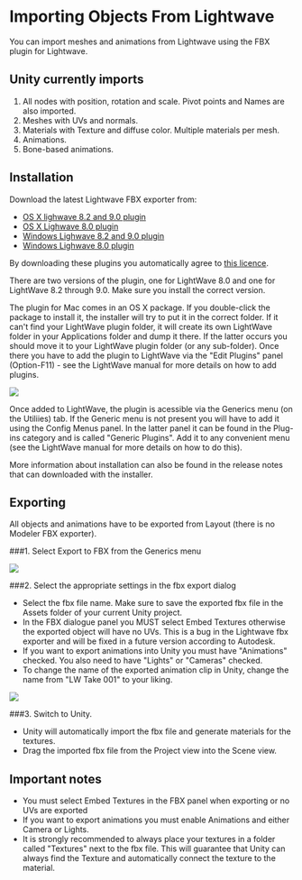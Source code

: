 Importing Objects From Lightwave
================================


You can import meshes and animations from Lightwave using the FBX plugin for Lightwave.

Unity currently imports
-----------------------


1. All nodes with position, rotation and scale. Pivot points and Names are also imported.
1. Meshes with UVs and normals.
1. Materials with Texture and diffuse color. Multiple materials per mesh.
1. Animations.
1. Bone-based animations.

Installation
------------


Download the latest Lightwave FBX exporter from:

* [OS X lighwave 8.2 and 9.0 plugin](http://unity3d.com/lightwave_plugins/mbr_FBX200508_LW82_MACOS.pkg.sit.md)
* [OS X Lighwave 8.0 plugin](http://unity3d.com/lightwave_plugins/mbr_FBX200508_LW80_MACOS.pkg.sit.md)
* [Windows Lighwave 8.2 and 9.0 plugin](http://unity3d.com/lightwave_plugins/mbr_FBX200508_LW82_WIN.zip.md)
* [Windows Lighwave 8.0 plugin](http://unity3d.com/lightwave_plugins/mbr_FBX200508_LW80_WIN.zip.md)

By downloading these plugins you automatically agree to [this licence](http://unity3d.com/lightwave_plugins/License.txt.md).


There are two versions of the plugin, one for LightWave 8.0 and one for LightWave 8.2 through 9.0. Make sure you install the correct version.

The plugin for Mac comes in an OS X package. If you double-click the package to install it, the installer will try to put it in the correct folder. If it can't find your LightWave plugin folder, it will create its own LightWave folder in your <span class=menu>Applications</span> folder and dump it there. If the latter occurs you should move it to your LightWave plugin folder (or any sub-folder). Once there you have to add the plugin to LightWave via the "Edit Plugins" panel (<span class=menu>Option-F11</span>) -  see the LightWave manual for more details on how to add plugins.


![](http://docwiki.hq.unity3d.com/uploads/Main/Lightwave./LWexpEditPlugs.jpg)  

Once added to LightWave, the plugin is acessible via the Generics menu (on the Utiliies) tab.  If the Generic menu is not present you will have to add it using the Config Menus panel. In the latter panel it can be found in the Plug-ins category and is called "Generic Plugins". Add it to any convenient menu (see the LightWave manual for more details on how to do this).

More information about installation can also be found in the release notes that can downloaded with the installer.

Exporting
---------


All objects and animations have to be exported from Layout (there is no Modeler FBX exporter).


###1. Select Export to FBX from the Generics menu


![](http://docwiki.hq.unity3d.com/uploads/Main/Lightwave./LWexpGenerics2.jpg)  


###2. Select the appropriate settings in the fbx export dialog

* Select the fbx file name. Make sure to save the exported fbx file in the Assets folder of your current Unity project.
* In the FBX dialogue panel you MUST select <span class=component>Embed Textures</span> otherwise the exported object will have no UVs. This is a bug in the Lightwave fbx exporter and will be fixed in a future version according to Autodesk.
* If you want to export animations into Unity you must have "Animations" checked. You also need to have "Lights" or "Cameras" checked.
* To change the name of the exported animation clip in Unity, change the name from "LW Take 001" to your liking.


![](http://docwiki.hq.unity3d.com/uploads/Main/Lightwave./fbxtex602b.jpg)  


###3. Switch to Unity.

* Unity will automatically import the fbx file and generate materials for the textures.
* Drag the imported fbx file from the Project view into the Scene view.

Important notes
---------------


* You must select <span class=component>Embed Textures</span> in the FBX panel when exporting or no UVs are exported
* If you want to export animations you must enable <span class=component>Animations</span> and either <span class=component>Camera</span> or <span class=component>Lights</span>.
* It is strongly recommended to always place your textures in a folder called "Textures" next to the fbx file. This will guarantee that Unity can always find the Texture and automatically connect the texture to the material.
